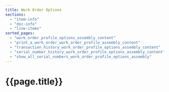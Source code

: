 ```yaml
---
title: Work Order Options
sections:
  - "item-info"
  - "doc-info"
  - "line-items"
sorted_pages:
  - "work_order_profile_options_assembly_content"
  - "print_a_work_order_work_order_profile_assembly_content"
  - "transaction_history_work_order_profile_options_assembly_content"
  - "serial_number_history_work_order_profile_options_assembly_content"
  - "show_all_serial_numbers_work_order_profile_options_assembly"
---
```

# {{page.title}}
